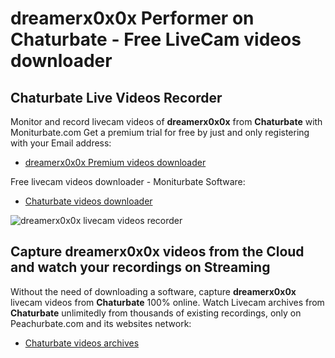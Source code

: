 # dreamerx0x0x Performer on Chaturbate - Free LiveCam videos downloader

## Chaturbate Live Videos Recorder

Monitor and record livecam videos of **dreamerx0x0x** from **Chaturbate** with Moniturbate.com
Get a premium trial for free by just and only registering with your Email address:
* [dreamerx0x0x Premium videos downloader](https://moniturbate.com/request-demo-licence-key.html)

Free livecam videos downloader - Moniturbate Software:
* [Chaturbate videos downloader](https://moniturbate.com/moniturbate-download-software.html)

![dreamerx0x0x livecam videos recorder](https://peachurnet.com/templates/moniturbate-software.png)


## Capture dreamerx0x0x videos from the Cloud and watch your recordings on Streaming

Without the need of downloading a software, capture **dreamerx0x0x** livecam videos from **Chaturbate** 100% online.
Watch Livecam archives from **Chaturbate** unlimitedly from thousands of existing recordings, only on Peachurbate.com and its websites network:
* [Chaturbate videos archives](https://peachurnet.com/)